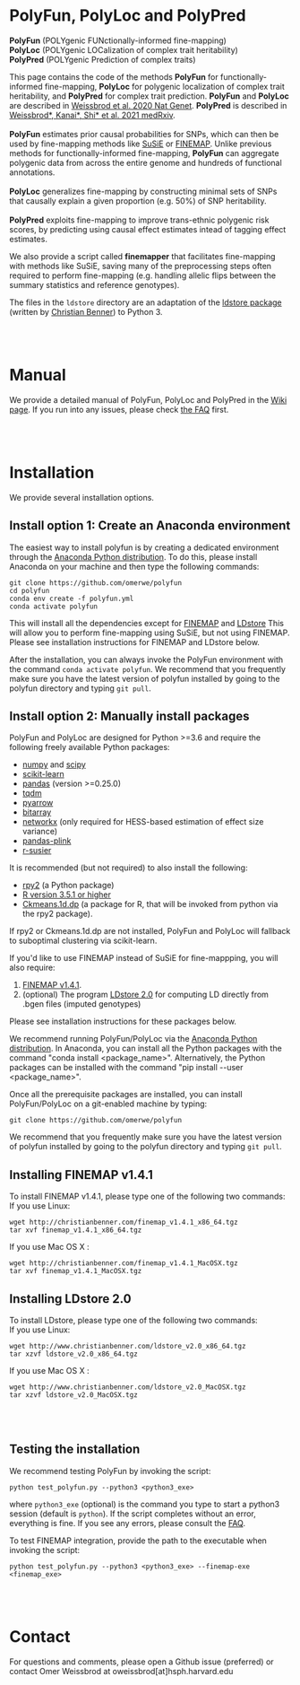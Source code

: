 # PolyFun, PolyLoc and PolyPred
**PolyFun** (POLYgenic FUNctionally-informed fine-mapping)
<br>
**PolyLoc** (POLYgenic LOCalization of complex trait heritability)
<br>
**PolyPred** (POLYgenic Prediction of complex traits)

This page contains the code of the methods **PolyFun** for functionally-informed fine-mapping, **PolyLoc** for polygenic localization of complex trait heritability, and **PolyPred** for complex trait prediction. **PolyFun** and **PolyLoc** are described in [Weissbrod et al. 2020 Nat Genet](https://www.nature.com/articles/s41588-020-00735-5). **PolyPred** is described in [Weissbrod*, Kanai*, Shi* et al. 2021 medRxiv](https://www.medrxiv.org/content/10.1101/2021.01.19.21249483v1).
<br><br>
**PolyFun** estimates prior causal probabilities for SNPs, which can then be used by fine-mapping methods like [SuSiE](https://github.com/stephenslab/susieR) or [FINEMAP](http://www.christianbenner.com/). Unlike previous methods for functionally-informed fine-mapping, **PolyFun** can aggregate polygenic data from across the entire genome and hundreds of functional annotations.
<br><br>
**PolyLoc** generalizes fine-mapping by constructing minimal sets of SNPs that causally explain a given proportion (e.g. 50%) of SNP heritability.
<br><br>
**PolyPred** exploits fine-mapping to improve trans-ethnic polygenic risk scores, by predicting using causal effect estimates intead of tagging effect estimates.

We also provide a script called **finemapper** that facilitates fine-mapping with methods like SuSiE, saving many of the preprocessing steps often required to perform fine-mapping (e.g. handling allelic flips between the summary statistics and reference genotypes).

The files in the `ldstore` directory are an adaptation of the [ldstore package](https://pypi.org/project/ldstore/) (written by [Christian Benner](http://www.christianbenner.com)) to Python 3.

<br>
<br>

# Manual
We provide a detailed manual of PolyFun, PolyLoc and PolyPred in the [Wiki page](https://github.com/omerwe/polyfun/wiki). If you run into any issues, please check [the FAQ](https://github.com/omerwe/polyfun/wiki/7.-FAQ) first.



<br><br>
# Installation

We provide several installation options.

## Install option 1: Create an Anaconda environment
The easiest way to install polyfun is by creating a dedicated environment through the [Anaconda Python distribution](https://www.anaconda.com/download). To do this, please install Anaconda on your machine and then type the following commands:
```
git clone https://github.com/omerwe/polyfun
cd polyfun
conda env create -f polyfun.yml
conda activate polyfun
```
This will install all the dependencies except for [FINEMAP](http://www.christianbenner.com) and [LDstore](http://www.christianbenner.com)
This will allow you to perform fine-mapping using SuSiE, but not using FINEMAP. Please see installation instructions for FINEMAP and LDstore below.

After the installation, you can always invoke the PolyFun environment with the command `conda activate polyfun`.
We recommend that you frequently make sure you have the latest version of polyfun installed by going to the polyfun directory and typing `git pull`.


## Install option 2: Manually install packages
PolyFun and PolyLoc are designed for Python >=3.6 and require the following freely available Python packages:
* [numpy](http://www.numpy.org/) and [scipy](http://www.scipy.org/)
* [scikit-learn](http://scikit-learn.org/stable/)
* [pandas](https://pandas.pydata.org/getpandas.html) (version >=0.25.0)
* [tqdm](https://github.com/tqdm/tqdm)
* [pyarrow](https://arrow.apache.org/docs/python/install.html)
* [bitarray](https://github.com/ilanschnell/bitarray)
* [networkx](https://github.com/networkx/networkx) (only required for HESS-based estimation of effect size variance)
* [pandas-plink](https://github.com/limix/pandas-plink)
* [r-susier](https://anaconda.org/conda-forge/r-susier)

It is recommended (but not required) to also install the following:
* [rpy2](https://rpy2.bitbucket.io/)  (a Python package)
* [R version 3.5.1 or higher](https://www.r-project.org/)
* [Ckmeans.1d.dp](https://cran.r-project.org/web/packages/Ckmeans.1d.dp/index.html) (a package for R, that will be invoked from python via the rpy2 package).

If rpy2 or Ckmeans.1d.dp are not installed, PolyFun and PolyLoc will fallback to suboptimal clustering via scikit-learn.

If you'd like to use FINEMAP instead of SuSiE for fine-mappping, you will also require:
1. [FINEMAP v1.4.1](http://www.christianbenner.com).
2. (optional) The program [LDstore 2.0](http://www.christianbenner.com) for computing LD directly from .bgen files (imputed genotypes)

Please see installation instructions for these packages below.

We recommend running PolyFun/PolyLoc via the [Anaconda Python distribution](https://www.anaconda.com/download/). In Anaconda, you can install all the Python packages with the command "conda install \<package_name\>". Alternatively, the Python packages can be installed with the command "pip install --user \<package_name\>".

Once all the prerequisite packages are installed, you can install PolyFun/PolyLoc on a git-enabled machine by typing:
```
git clone https://github.com/omerwe/polyfun
```
We recommend that you frequently make sure you have the latest version of polyfun installed by going to the polyfun directory and typing `git pull`.



## Installing FINEMAP v1.4.1
To install FINEMAP v1.4.1, please type one of the following two commands:
<br>
If you use Linux:
```
wget http://christianbenner.com/finemap_v1.4.1_x86_64.tgz
tar xvf finemap_v1.4.1_x86_64.tgz
```
If you use Mac OS X :
```
wget http://christianbenner.com/finemap_v1.4.1_MacOSX.tgz
tar xvf finemap_v1.4.1_MacOSX.tgz
```

## Installing LDstore 2.0
To install LDstore, please type one of the following two commands:
<br>
If you use Linux:
```
wget http://www.christianbenner.com/ldstore_v2.0_x86_64.tgz
tar xzvf ldstore_v2.0_x86_64.tgz
```
If you use Mac OS X :
```
wget http://www.christianbenner.com/ldstore_v2.0_MacOSX.tgz
tar xzvf ldstore_v2.0_MacOSX.tgz
```


<br><br>

## Testing the installation
We recommend testing PolyFun by invoking the script:
```
python test_polyfun.py --python3 <python3_exe>
```
where `python3_exe` (optional) is the command you type to start a python3 session (default is `python`). If the script completes without an error, everything is fine. If you see any errors, please consult the [FAQ](https://github.com/omerwe/polyfun/wiki/7.-FAQ).

To test FINEMAP integration, provide the path to the executable when invoking the script:
```
python test_polyfun.py --python3 <python3_exe> --finemap-exe <finemap_exe>
```



<br><br>
# Contact
For questions and comments, please open a Github issue (preferred) or contact Omer Weissbrod at oweissbrod[at]hsph.harvard.edu



